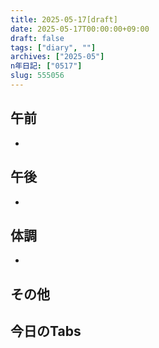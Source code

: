 ```yaml
---
title: 2025-05-17[draft]
date: 2025-05-17T00:00:00+09:00
draft: false
tags: ["diary", ""]
archives: ["2025-05"]
n年日記: ["0517"]
slug: 555056
---
```

## 午前
- 
## 午後
- 
## 体調
- 
## その他
## 今日のTabs